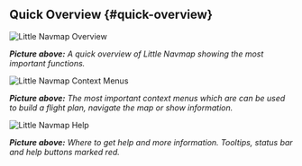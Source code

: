 ## Quick Overview {#quick-overview}

![Little Navmap Overview](../images/overview.jpg "Little Navmap Overview")

_**Picture above:** A quick overview of _Little Navmap_ showing the most important functions._

![Little Navmap Context Menus](../images/contextmenus.jpg "Little Navmap Context Menus")

_**Picture above:** The most important context menus which are can be used to
build a flight plan, navigate the map or show information._

![Little Navmap Help](../images/help.jpg "Little Navmap Help")

_**Picture above:** Where to get help and more information. Tooltips, status bar and help buttons marked red._
